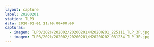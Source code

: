 ```yaml
---
layout: capture
label: 20200201
station: TLP3
date: 2020-02-01 21:00:00+00:00
capturas:
  - imagem: TLP3/2020/202002/20200201/M20200201_225111_TLP_3P.jpg
  - imagem: TLP3/2020/202002/20200201/M20200202_081234_TLP_3P.jpg
---
```

